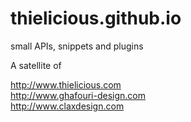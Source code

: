 # thielicious.github.io
small APIs, snippets and plugins

A satellite of 

http://www.thielicious.com<br>
http://www.ghafouri-design.com<br>
http://www.claxdesign.com
